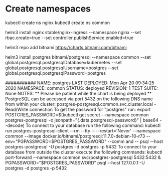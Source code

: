 # Create namespaces
kubectl create ns nginx
kubectl create ns common

<!-- kubectl create serviceaccount common --namespace common -->



helm3 install nginx stable/nginx-ingress --namespace nginx --set rbac.create=true --set controller.publishService.enabled=true


helm3 repo add bitnami https://charts.bitnami.com/bitnami

helm3 install postgres bitnami/postgresql --namespace common --set global.postgresql.postgresqlDatabase=kubernetes --set global.postgresql.postgresqlUsername=postgres --set global.postgresql.postgresqlPassword=postgres




###########
NAME: postgres
LAST DEPLOYED: Mon Apr 20 09:34:25 2020
NAMESPACE: common
STATUS: deployed
REVISION: 1
TEST SUITE: None
NOTES:
** Please be patient while the chart is being deployed **
PostgreSQL can be accessed via port 5432 on the following DNS name from within your cluster:
    postgres-postgresql.common.svc.cluster.local - Read/Write connection
To get the password for "postgres" run:
    export POSTGRES_PASSWORD=$(kubectl get secret --namespace common postgres-postgresql -o jsonpath="{.data.postgresql-password}" | base64 --decode)
To connect to your database run the following command:
    kubectl run postgres-postgresql-client --rm --tty -i --restart='Never' --namespace common --image docker.io/bitnami/postgresql:11.7.0-debian-10-r73 --env="PGPASSWORD=$POSTGRES_PASSWORD" --comm
and -- psql --host postgres-postgresql -U postgres -d postgres -p 5432
To connect to your database from outside the cluster execute the following commands:
    kubectl port-forward --namespace common svc/postgres-postgresql 5432:5432 &
    PGPASSWORD="$POSTGRES_PASSWORD" psql --host 127.0.0.1 -U postgres -d postgres -p 5432


